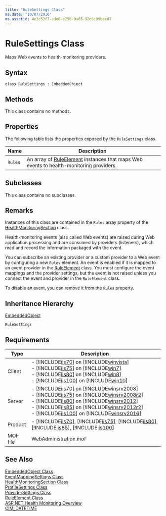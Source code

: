 ```yaml
---
title: "RuleSettings Class"
ms.date: "10/07/2016"
ms.assetid: 4e3c52f7-ade6-e250-9a65-92e6c09bacd7
---
```

# RuleSettings Class
Maps Web events to health-monitoring providers.  
  
## Syntax  
  
```vbs  
class RuleSettings : EmbeddedObject  
```  
  
## Methods  
 This class contains no methods.  
  
## Properties  
 The following table lists the properties exposed by the `RuleSettings` class.  
  
|Name|Description|  
|----------|-----------------|  
|`Rules`|An array of [RuleElement](../wmi-provider/ruleelement-class.md) instances that maps Web events to health-monitoring providers.|  
  
## Subclasses  
 This class contains no subclasses.  
  
## Remarks  
 Instances of this class are contained in the `Rules` array property of the [HealthMonitoringSection](../wmi-provider/healthmonitoringsection-class.md) class.  
  
 Health-monitoring events (also called Web events) are raised during Web application processing and are consumed by providers (listeners), which read and record the information packaged with the event.  
  
 You can subscribe an existing provider or a custom provider to a Web event by configuring a new `Rules` element. An event is enabled if it is mapped to an event provider in the [RuleElement](../wmi-provider/ruleelement-class.md) class. You must configure the event mappings and the provider settings, but the event is not raised unless you connect the event and provider in the `RuleElement` class.  
  
 To disable an event, you can remove it from the `Rules` property.  
  
## Inheritance Hierarchy  
 [EmbeddedObject](../wmi-provider/embeddedobject-class.md)  
  
 `RuleSettings`  
  
## Requirements  
  
|Type|Description|  
|----------|-----------------|  
|Client|-   [!INCLUDE[iis70](../wmi-provider/includes/iis70-md.md)] on [!INCLUDE[winvista](../wmi-provider/includes/winvista-md.md)]<br />-   [!INCLUDE[iis75](../wmi-provider/includes/iis75-md.md)] on [!INCLUDE[win7](../wmi-provider/includes/win7-md.md)]<br />-   [!INCLUDE[iis80](../wmi-provider/includes/iis80-md.md)] on [!INCLUDE[win8](../wmi-provider/includes/win8-md.md)]<br />-   [!INCLUDE[iis100](../wmi-provider/includes/iis100-md.md)] on [!INCLUDE[win10](../wmi-provider/includes/win10-md.md)]|  
|Server|-   [!INCLUDE[iis70](../wmi-provider/includes/iis70-md.md)] on [!INCLUDE[winsrv2008](../wmi-provider/includes/winsrv2008-md.md)]<br />-   [!INCLUDE[iis75](../wmi-provider/includes/iis75-md.md)] on [!INCLUDE[winsrv2008r2](../wmi-provider/includes/winsrv2008r2-md.md)]<br />-   [!INCLUDE[iis80](../wmi-provider/includes/iis80-md.md)] on [!INCLUDE[winsrv2012](../wmi-provider/includes/winsrv2012-md.md)]<br />-   [!INCLUDE[iis85](../wmi-provider/includes/iis85-md.md)] on [!INCLUDE[winsrv2012r2](../wmi-provider/includes/winsrv2012r2-md.md)]<br />-   [!INCLUDE[iis100](../wmi-provider/includes/iis100-md.md)] on [!INCLUDE[winsrv2016](../wmi-provider/includes/winsrv2016-md.md)]|  
|Product|-   [!INCLUDE[iis70](../wmi-provider/includes/iis70-md.md)], [!INCLUDE[iis75](../wmi-provider/includes/iis75-md.md)], [!INCLUDE[iis80](../wmi-provider/includes/iis80-md.md)], [!INCLUDE[iis85](../wmi-provider/includes/iis85-md.md)], [!INCLUDE[iis100](../wmi-provider/includes/iis100-md.md)]|  
|MOF file|WebAdministration.mof|  
  
## See Also  
 [EmbeddedObject Class](../wmi-provider/embeddedobject-class.md)   
 [EventMappingSettings Class](../wmi-provider/eventmappingsettings-class.md)   
 [HealthMonitoringSection Class](../wmi-provider/healthmonitoringsection-class.md)   
 [ProfileSettings Class](../wmi-provider/profilesettings-class.md)   
 [ProviderSettings Class](../wmi-provider/providersettings-class.md)   
 [RuleElement Class](../wmi-provider/ruleelement-class.md)   
 [ASP.NET Health Monitoring Overview](https://go.microsoft.com/fwlink/?LinkId=69306)   
 [CIM_DATETIME](https://go.microsoft.com/fwlink/?LinkId=57551)

